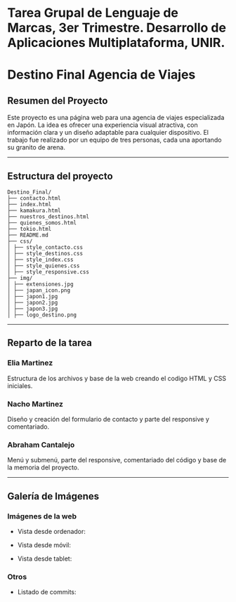 # Tarea Grupal de Lenguaje de Marcas, 3er Trimestre. Desarrollo de Aplicaciones Multiplataforma, UNIR.

# Destino Final Agencia de Viajes

## Resumen del Proyecto
Este proyecto es una página web para una agencia de viajes especializada en Japón. La idea es ofrecer una experiencia visual atractiva, con información clara y un diseño adaptable para cualquier dispositivo. El trabajo fue realizado por un equipo de tres personas, cada una aportando su granito de arena.

---

## Estructura del proyecto
```
Destino_Final/ 
├── contacto.html 
├── index.html 
├── kamakura.html 
├── nuestros_destinos.html 
├── quienes_somos.html 
├── tokio.html 
├── README.md 
├── css/ 
│ ├── style_contacto.css 
│ ├── style_destinos.css 
│ ├── style_index.css 
│ ├── style_quienes.css 
│ ├── style_responsive.css 
├── img/ 
│ ├── extensiones.jpg 
│ ├── japan_icon.png 
│ ├── japon1.jpg 
│ ├── japon2.jpg 
│ ├── japon3.jpg 
│ ├── logo_destino.png
```

---

## Reparto de la tarea

### **Elia Martinez**
Estructura de los archivos y base de la web creando el codigo HTML y CSS iniciales.

### **Nacho Martinez**
Diseño y creación del formulario de contacto y parte del responsive y comentariado.

### **Abraham Cantalejo**
Menú y submenú, parte del responsive, comentariado del código y base de la memoria del proyecto.

---

## Galería de Imágenes

### **Imágenes de la web**
- Vista desde ordenador:
  
- Vista desde móvil:
  
- Vista desde tablet:
  

### **Otros**
- Listado de commits:

